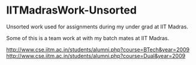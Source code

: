 # IITMadrasWork-Unsorted
Unsorted work used for assignments during my under grad at IIT Madras.

Some of this is a team work at with my batch mates at IIT Madras.

http://www.cse.iitm.ac.in/students/alumni.php?course=BTech&year=2009
http://www.cse.iitm.ac.in/students/alumni.php?course=Dual&year=2009
